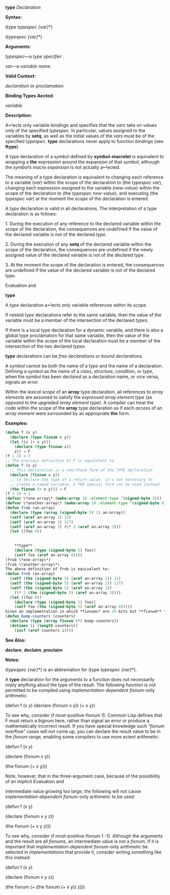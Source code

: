**type** *Declaration* 



**Syntax:** 



(type *typespec \{var\}*\*) 



(*typespec \{var\}*\*) 



**Arguments:** 



*typespec*—a *type specifier* . 



*var*—a *variable name*. 



**Valid Context:** 



*declaration* or *proclamation* 



**Binding Types Aected:** 



*variable* 



**Description:** 



A↵ects only variable *bindings* and specifies that the *vars* take on values only of the specified *typespec*. In particular, values assigned to the variables by **setq**, as well as the initial values of the *vars* must be of the specified *typespec*. **type** declarations never apply to function *bindings* (see **ftype**). 



A type declaration of a *symbol* defined by **symbol-macrolet** is equivalent to wrapping a **the** expression around the expansion of that *symbol*, although the *symbol*’s *macro expansion* is not actually a↵ected. 



The meaning of a type declaration is equivalent to changing each reference to a variable (*var*) within the scope of the declaration to (the *typespec var*), changing each expression assigned to the variable (*new-value*) within the scope of the declaration to (the *typespec new-value*), and executing (the *typespec var*) at the moment the scope of the declaration is entered. 



A *type* declaration is valid in all declarations. The interpretation of a type declaration is as follows: 



1\. During the execution of any reference to the declared variable within the scope of the declaration, the consequences are undefined if the value of the declared variable is not of the declared *type*. 



2\. During the execution of any **setq** of the declared variable within the scope of the declaration, the consequences are undefined if the newly assigned value of the declared variable is not of the declared *type*. 



3\. At the moment the scope of the declaration is entered, the consequences are undefined if the value of the declared variable is not of the declared *type*. 



Evaluation and 



 



 



**type** 



A *type* declaration a↵ects only variable references within its scope. 



If nested *type* declarations refer to the same variable, then the value of the variable must be a member of the intersection of the declared *types*. 



If there is a local type declaration for a dynamic variable, and there is also a global type proclamation for that same variable, then the value of the variable within the scope of the local declaration must be a member of the intersection of the two declared *types*. 



**type** declarations can be *free declarations* or *bound declarations*. 



A *symbol* cannot be both the name of a *type* and the name of a declaration. Defining a *symbol* as the *name* of a *class*, *structure*, *condition*, or *type*, when the *symbol* has been *declared* as a declaration name, or vice versa, signals an error. 



Within the *lexical scope* of an **array** type declaration, all references to *array elements* are assumed to satisfy the *expressed array element type* (as opposed to the *upgraded array element type*). A compiler can treat the code within the scope of the **array** type declaration as if each *access* of an *array element* were surrounded by an appropriate **the** form. 



**Examples:**
```lisp
(defun f (x y) 
  (declare (type fixnum x y)) 
  (let ((z (+ x y))) 
    (declare (type fixnum z)) 
    z)) → F 
(f 1 2) → 3 
;; The previous definition of F is equivalent to 
(defun f (x y) 
  ;; This declaration is a shorthand form of the TYPE declaration 
  (declare (fixnum x y)) 
  ;; To declare the type of a return value, it’s not necessary to 
  ;; create a named variable. A THE special form can be used instead. 
  (the fixnum (+ x y))) → F 
(f 1 2) → 3 
(defvar \*one-array\* (make-array 10 :element-type ’(signed-byte 5))) 
(defvar \*another-array\* (make-array 10 :element-type ’(signed-byte 8))) 
(defun frob (an-array) 
  (declare (type (array (signed-byte 5) 1) an-array)) 
  (setf (aref an-array 1) 31) 
  (setf (aref an-array 2) 127) 
  (setf (aref an-array 3) (\* 2 (aref an-array 3))) 
  (let ((foo 0)) 
    
    
    **type** 
    (declare (type (signed-byte 5) foo)) 
    (setf foo (aref an-array 0)))) 
(frob \*one-array\*) 
(frob \*another-array\*) 
The above definition of frob is equivalent to: 
(defun frob (an-array) 
  (setf (the (signed-byte 5) (aref an-array 1)) 31) 
  (setf (the (signed-byte 5) (aref an-array 2)) 127) 
  (setf (the (signed-byte 5) (aref an-array 3)) 
	(\* 2 (the (signed-byte 5) (aref an-array 3)))) 
  (let ((foo 0)) 
    (declare (type (signed-byte 5) foo)) 
    (setf foo (the (signed-byte 5) (aref an-array 0))))) 
Given an implementation in which *fixnums* are 29 bits but **fixnum** *arrays* are upgraded to signed 32-bit *arrays*, the following could be compiled with all *fixnum* arithmetic: 
(defun bump-counters (counters) 
  (declare (type (array fixnum \*) bump-counters)) 
  (dotimes (i (length counters)) 
    (incf (aref counters i)))) 
```
**See Also:** 



**declare**, **declaim**, **proclaim** 



**Notes:** 



(*typespec \{var\}*\*) is an abbreviation for (type *typespec \{var\}*\*). 



A **type** declaration for the arguments to a function does not necessarily imply anything about the type of the result. The following function is not permitted to be compiled using *implementation-dependent fixnum*-only arithmetic: 



(defun f (x y) (declare (fixnum x y)) (+ x y)) 



To see why, consider (f most-positive-fixnum 1). Common Lisp defines that F must return a *bignum* here, rather than signal an error or produce a mathematically incorrect result. If you have special knowledge such “*fixnum* overflow” cases will not come up, you can declare the result value to be in the *fixnum* range, enabling some compilers to use more ecient arithmetic: 



(defun f (x y) 



(declare (fixnum x y)) 



(the fixnum (+ x y))) 



Note, however, that in the three-argument case, because of the possibility of an implicit Evaluation and 



 



 



intermediate value growing too large, the following will not cause *implementation-dependent fixnum*-only arithmetic to be used: 



(defun f (x y) 



(declare (fixnum x y z)) 



(the fixnum (+ x y z))) 



To see why, consider (f most-positive-fixnum 1 -1). Although the arguments and the result are all *fixnums*, an intermediate value is not a *fixnum*. If it is important that *implementation-dependent fixnum*-only arithmetic be selected in *implementations* that provide it, consider writing something like this instead: 



(defun f (x y) 



(declare (fixnum x y z)) 



(the fixnum (+ (the fixnum (+ x y)) z))) 



